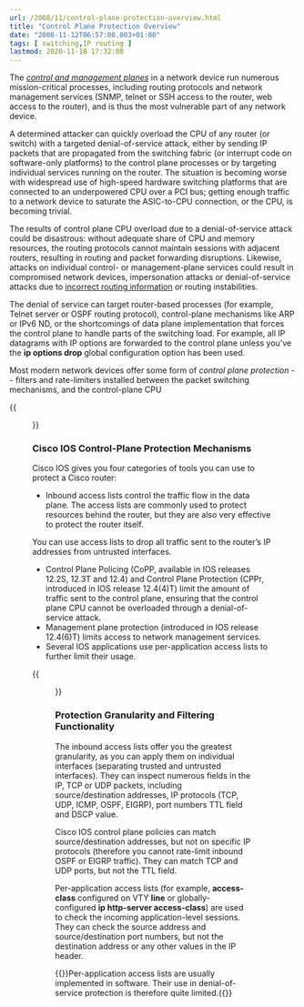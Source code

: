 ```yaml
---
url: /2008/11/control-plane-protection-overview.html
title: "Control Plane Protection Overview"
date: "2008-11-12T06:57:00.003+01:00"
tags: [ switching,IP routing ]
lastmod: 2020-11-18 17:32:00
---
```

The *[control and management planes](https://blog.ipspace.net/2013/08/management-control-and-data-planes-in.html)* in a network device run numerous mission-critical processes, including routing protocols and network management services (SNMP, telnet or SSH access to the router, web access to the router), and is thus the most vulnerable part of any network device.

A determined attacker can quickly overload the CPU of any router (or switch) with a targeted denial-of-service attack, either by sending IP packets that are propagated from the switching fabric (or interrupt code on software-only platforms) to the control plane processes or by targeting individual services running on the router. The situation is becoming worse with widespread use of high-speed hardware switching platforms that are connected to an underpowered CPU over a PCI bus; getting enough traffic to a network device to saturate the ASIC-to-CPU connection, or the CPU, is becoming trivial.
<!--more-->
The results of control plane CPU overload due to a denial-of-service attack could be disastrous: without adequate share of CPU and memory resources, the routing protocols cannot maintain sessions with adjacent routers, resulting in routing and packet forwarding disruptions. Likewise, attacks on individual control- or management-plane services could result in compromised network devices, impersonation attacks or denial-of-service attacks due to [incorrect routing information](https://blog.ipspace.net/2011/11/ipv6-security-getting-bored-bru-airport.html) or routing instabilities.

The denial of service can target router-based processes (for example, Telnet server or OSPF routing protocol), control-plane mechanisms like ARP or IPv6 ND, or the shortcomings of data plane implementation that forces the control plane to handle parts of the switching load. For example, all IP datagrams with IP options are forwarded to the control plane unless you’ve the **ip options drop** global configuration option has been used.

Most modern network devices offer some form of _control plane protection_ -- filters and rate-limiters installed between the packet switching mechanisms, and the control-plane CPU

{{<figure src="ControlPlaneProtection.png" caption="Control-plane protection between switching ASIC and control plane CPU">}}

### Cisco IOS Control-Plane Protection Mechanisms

Cisco IOS gives you four categories of tools you can use to protect a Cisco router:

-   Inbound access lists control the traffic flow in the data plane. The access lists are commonly used to protect resources behind the router, but they are also very effective to protect the router itself.

You can use access lists to drop all traffic sent to the router’s IP addresses from untrusted interfaces.

-   Control Plane Policing (CoPP, available in IOS releases 12.2S, 12.3T and 12.4) and Control Plane Protection (CPPr, introduced in IOS release 12.4(4)T) limit the amount of traffic sent to the control plane, ensuring that the control plane CPU cannot be overloaded through a denial-of-service attack.
-   Management plane protection (introduced in IOS release 12.4(6)T) limits access to network management services.
-   Several IOS applications use per-application access lists to further limit their usage.

{{<figure src="CoPPMechanisms.png" caption="An overview of control plane protection mechanisms in Cisco IOS">}}

### Protection Granularity and Filtering Functionality

The inbound access lists offer you the greatest granularity, as you can apply them on individual interfaces (separating trusted and untrusted interfaces). They can inspect numerous fields in the IP, TCP or UDP packets, including source/destination addresses, IP protocols (TCP, UDP, ICMP, OSPF, EIGRP), port numbers TTL field and DSCP value.

Cisco IOS control plane policies can match source/destination addresses, but not on specific IP protocols (therefore you cannot rate-limit inbound OSPF or EIGRP traffic). They can match TCP and UDP ports, but not the TTL field.

Per-application access lists (for example, **access-class** configured on VTY **line** or globally-configured **ip http-server access-class**) are used to check the incoming application-level sessions. They can check the source address and source/destination port numbers, but not the destination address or any other values in the IP header.

{{<note warn>}}Per-application access lists are usually implemented in software. Their use in denial-of-service protection is therefore quite limited.{{</note>}}
